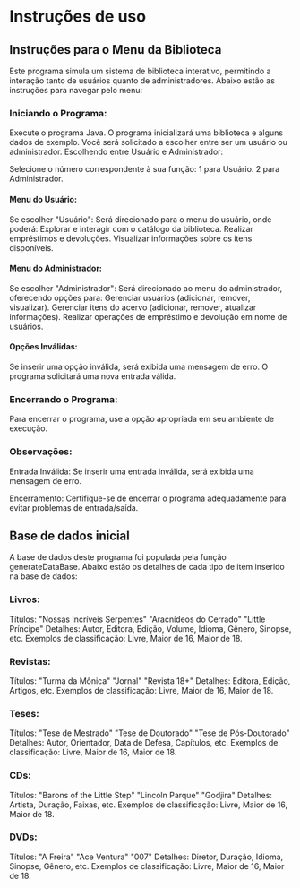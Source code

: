 # Instruções de uso

## Instruções para o Menu da Biblioteca

Este programa simula um sistema de biblioteca interativo, permitindo a interação tanto de usuários quanto de administradores. Abaixo estão as instruções para navegar pelo menu:

### Iniciando o Programa:

Execute o programa Java.
O programa inicializará uma biblioteca e alguns dados de exemplo.
Você será solicitado a escolher entre ser um usuário ou administrador.
Escolhendo entre Usuário e Administrador:

Selecione o número correspondente à sua função:
1 para Usuário.
2 para Administrador.

#### Menu do Usuário:

Se escolher "Usuário":
Será direcionado para o menu do usuário, onde poderá:
Explorar e interagir com o catálogo da biblioteca.
Realizar empréstimos e devoluções.
Visualizar informações sobre os itens disponíveis.

#### Menu do Administrador:

Se escolher "Administrador":
Será direcionado ao menu do administrador, oferecendo opções para:
Gerenciar usuários (adicionar, remover, visualizar).
Gerenciar itens do acervo (adicionar, remover, atualizar informações).
Realizar operações de empréstimo e devolução em nome de usuários.

#### Opções Inválidas:

Se inserir uma opção inválida, será exibida uma mensagem de erro.
O programa solicitará uma nova entrada válida.

### Encerrando o Programa:

Para encerrar o programa, use a opção apropriada em seu ambiente de execução.

### Observações:

Entrada Inválida:
Se inserir uma entrada inválida, será exibida uma mensagem de erro.

Encerramento:
Certifique-se de encerrar o programa adequadamente para evitar problemas de entrada/saída.

## Base de dados inicial

A base de dados deste programa foi populada pela função generateDataBase. Abaixo estão os detalhes de cada tipo de item inserido na base de dados:

### Livros:

Títulos:
"Nossas Incríveis Serpentes"
"Aracnídeos do Cerrado"
"Little Príncipe"
Detalhes:
Autor, Editora, Edição, Volume, Idioma, Gênero, Sinopse, etc.
Exemplos de classificação: Livre, Maior de 16, Maior de 18.

### Revistas:

Títulos:
"Turma da Mônica"
"Jornal"
"Revista 18+"
Detalhes:
Editora, Edição, Artigos, etc.
Exemplos de classificação: Livre, Maior de 16, Maior de 18.

### Teses:

Títulos:
"Tese de Mestrado"
"Tese de Doutorado"
"Tese de Pós-Doutorado"
Detalhes:
Autor, Orientador, Data de Defesa, Capítulos, etc.
Exemplos de classificação: Livre, Maior de 16, Maior de 18.

### CDs:

Títulos:
"Barons of the Little Step"
"Lincoln Parque"
"Godjira"
Detalhes:
Artista, Duração, Faixas, etc.
Exemplos de classificação: Livre, Maior de 16, Maior de 18.

### DVDs:

Títulos:
"A Freira"
"Ace Ventura"
"007"
Detalhes:
Diretor, Duração, Idioma, Sinopse, Gênero, etc.
Exemplos de classificação: Livre, Maior de 16, Maior de 18.

